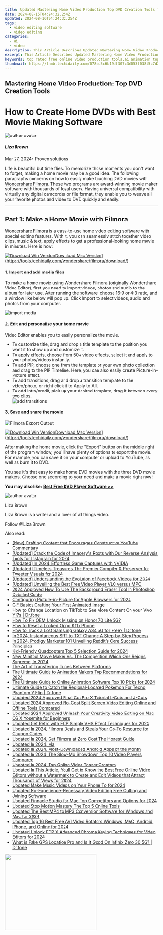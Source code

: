 ```yaml
---
title: Updated Mastering Home Video Production Top DVD Creation Tools for 2024
date: 2024-08-15T04:24:32.254Z
updated: 2024-08-16T04:24:32.254Z
tags: 
  - video editing software
  - video editing
categories: 
  - ai
  - video
description: This Article Describes Updated Mastering Home Video Production Top DVD Creation Tools for 2024
excerpt: This Article Describes Updated Mastering Home Video Production Top DVD Creation Tools for 2024
keywords: top rated free online video production tools,ai animation top rated free avi video rotation tools updated,mastering slow motion top 10 video editing tools for professionals,top rated free mod video editing tools 2023 update,make a lasting impression top 4 video resume creation tools free templates,from footage to dvd mastering home video production,mastering home video production top dvd creation tools
thumbnail: https://thmb.techidaily.com/078ec5c6b19df307c3d053f03815c7d21ecece8ed3226ebe1d118a70909568e6.jpg
---
```


## Mastering Home Video Production: Top DVD Creation Tools

# How to Create Home DVDs with Best Movie Making Software

![author avatar](https://lh5.googleusercontent.com/-AIMmjowaFs4/AAAAAAAAAAI/AAAAAAAAABc/Y5UmwDaI7HU/s250-c-k/photo.jpg)

##### Liza Brown

 Mar 27, 2024• Proven solutions

Life is beautiful but time flies. To memorize those moments you don't want to forget, making a home movie may be a good idea. The following paragraphs concerns on how to easily make touching DVD movies with [Wondershare Filmora](https://tools.techidaily.com/wondershare/filmora/download/). These two programs are award-winning movie maker software with thousands of loyal users. Having universal compatibility with virtually any digital camcorder or file format, they enable you to weave all your favorite photos and video to DVD quickly and easily.

---

## Part 1: Make a Home Movie with Filmora

[Wondershare Filmora](https://tools.techidaily.com/wondershare/filmora/download/) is a easy-to-use home video editing software with special editing features. With it, you can seamlessly stitch together video clips, music & text, apply effects to get a professional-looking home movie in minutes. Here is how:

[![Download Win Version](https://images.wondershare.com/filmora/guide/download-btn-win.jpg)](https://tools.techidaily.com/wondershare/filmora/download/)[Download Mac Version](https://images.wondershare.com/filmora/guide/download-btn-mac.jpg)](https://tools.techidaily.com/wondershare/filmora/download/)

#### 1\. Import and add media files

To make a home movie using Wondershare Filmora (originally Wondershare Video Editor), first you need to import videos, photos and audio to the album for later use. After running the software, choose 16:9 or 4:3 ratio, and a window like below will pop up. Click Import to select videos, audio and photos from your computer.

![import media](https://images.wondershare.com/filmora/article-images/video-editor-main-interface-1.jpg)

#### 2\. Edit and personalize your home movie

Video Editor enables you to easily personalize the movie.

* To customize title, drag and drop a title template to the position you want it to show up and customize it.
* To apply effects, choose from 50+ video effects, select it and apply to your photos/videos instantly.
* To add PIP, choose one from the template or your own photo collection and drag to the PIP Timeline. Here, you can also easily create Picture-in-Picture effect.
* To add transitions, drag and drop a transition template to the video/photo, or right click it to Apply to All.
* To add intro/credit, pick up your desired template, drag it between every two clips.  
![add transitions](https://images.wondershare.com/filmora/article-images/transitions-filmora9-mac.png)

#### 3\. Save and share the movie

![Filmora Export Output](https://images.wondershare.com/filmora/article-images/export-output.jpg)

[![Download Win Version](https://images.wondershare.com/filmora/guide/download-btn-win.jpg)](https://tools.techidaily.com/wondershare/filmora/download/)[Download Mac Version](https://images.wondershare.com/filmora/guide/download-btn-mac.jpg)](https://tools.techidaily.com/wondershare/filmora/download/)

After making the home movie, click the "Export" button on the middle right of the program window, you'll have plenty of options to export the movie. For example, you can save it on your computer or upload to YouTube, as well as burn it to DVD.

You see it's that easy to make home DVD movies with the three DVD movie makers. Choose one according to your need and make a movie right now!

**You may also like:** [**Best Free DVD Player Software >>**](https://tools.techidaily.com/wondershare/filmora/download/)

![author avatar](https://lh5.googleusercontent.com/-AIMmjowaFs4/AAAAAAAAAAI/AAAAAAAAABc/Y5UmwDaI7HU/s250-c-k/photo.jpg)

Liza Brown

Liza Brown is a writer and a lover of all things video.

Follow @Liza Brown

<span class="atpl-alsoreadstyle">Also read:</span>
<div><ul>
<li><a href="https://extra-resources.techidaily.com/new-crafting-content-that-encourages-constructive-youtube-commentary/"><u>[New] Crafting Content that Encourages Constructive YouTube Commentary</u></a></li>
<li><a href="https://instagram-clips.techidaily.com/updated-crack-the-code-of-imagerys-roots-with-our-reverse-analysis-tools-for-instagram-for-2024/"><u>[Updated] Crack the Code of Imagery's Roots with Our Reverse Analysis Tools for Instagram for 2024</u></a></li>
<li><a href="https://screen-mirroring-recording.techidaily.com/updated-in-2024-effortless-game-captures-with-nvidia/"><u>[Updated] In 2024, Effortless Game Captures with NVIDIA</u></a></li>
<li><a href="https://twitter-videos.techidaily.com/updated-timeless-treasures-the-premier-compiler-and-preserver-for-tweeter-visuals-for-2024/"><u>[Updated] Timeless Treasures  The Premier Compiler & Preserver for Tweeter Visuals for 2024</u></a></li>
<li><a href="https://facebook-video-content.techidaily.com/updated-understanding-the-evolution-of-facebook-videos-for-2024/"><u>[Updated] Understanding the Evolution of Facebook Videos for 2024</u></a></li>
<li><a href="https://some-guidance.techidaily.com/updated-unveiling-the-best-free-video-player-vlc-versus-mpc/"><u>[Updated] Unveiling the Best Free Video Player  VLC versus MPC</u></a></li>
<li><a href="https://some-knowledge.techidaily.com/2024-approved-how-to-use-the-background-eraser-tool-in-photoshop-detailed-guide/"><u>2024 Approved  How To Use The Background Eraser Tool In Photoshop  Detailed Guide</u></a></li>
<li><a href="https://fox-helps.techidaily.com/configuring-picture-in-picture-for-apple-browsers-for-2024/"><u>Configuring Picture-in-Picture for Apple Browsers for 2024</u></a></li>
<li><a href="https://fox-cloud.techidaily.com/gif-basics-crafting-your-first-animated-image/"><u>GIF Basics  Crafting Your First Animated Image</u></a></li>
<li><a href="https://location-social.techidaily.com/how-to-change-location-on-tiktok-to-see-more-content-on-your-vivo-y17s-drfone-by-drfone-virtual-android/"><u>How to Change Location on TikTok to See More Content On your Vivo Y17s | Dr.fone</u></a></li>
<li><a href="https://unlock-android.techidaily.com/how-to-fix-oem-unlock-missing-on-honor-70-lite-5g-by-drfone-android/"><u>How To Fix OEM Unlock Missing on Honor 70 Lite 5G?</u></a></li>
<li><a href="https://easy-unlock-android.techidaily.com/how-to-reset-a-locked-oppo-k11x-phone-by-drfone-android/"><u>How to Reset a Locked Oppo K11x Phone</u></a></li>
<li><a href="https://android-location-track.techidaily.com/how-to-track-a-lost-samsung-galaxy-a34-5g-for-free-drfone-by-drfone-virtual-android/"><u>How to Track a Lost Samsung Galaxy A34 5G for Free? | Dr.fone</u></a></li>
<li><a href="https://extra-approaches.techidaily.com/in-2024-instantaneous-srt-to-txt-change-a-step-by-step-process/"><u>In 2024, Instantaneous SRT to TXT Change  A Step-by-Step Process</u></a></li>
<li><a href="https://extra-guidance.techidaily.com/in-2024-prodigy-marketer-101-unveiling-reddits-core-success-principles/"><u>In 2024, Prodigy Marketer 101  Unveiling Reddit’s Core Success Principles</u></a></li>
<li><a href="https://extra-skills.techidaily.com/kid-friendly-quadcopters-top-5-selection-guide-for-2024/"><u>Kid-Friendly Quadcopters  Top 5 Selection Guide for 2024</u></a></li>
<li><a href="https://video-content-creator.techidaily.com/new-minitool-movie-maker-vs-the-competition-which-one-reigns-supreme-in-2024/"><u>New Minitool Movie Maker Vs. The Competition Which One Reigns Supreme, In 2024</u></a></li>
<li><a href="https://extra-information.techidaily.com/the-art-of-transferring-tunes-between-platforms/"><u>The Art of Transferring Tunes Between Platforms</u></a></li>
<li><a href="https://ai-video-apps.techidaily.com/the-ultimate-guide-to-animation-makers-top-recommendations-for-2024/"><u>The Ultimate Guide to Animation Makers Top Recommendations for 2024</u></a></li>
<li><a href="https://ai-video-apps.techidaily.com/the-ultimate-guide-to-online-animation-software-top-10-picks-for-2024/"><u>The Ultimate Guide to Online Animation Software Top 10 Picks for 2024</u></a></li>
<li><a href="https://android-pokemon-go.techidaily.com/ultimate-guide-to-catch-the-regional-located-pokemon-for-tecno-phantom-v-flip-drfone-by-drfone-virtual-android/"><u>Ultimate Guide to Catch the Regional-Located Pokemon For Tecno Phantom V Flip | Dr.fone</u></a></li>
<li><a href="https://ai-video-apps.techidaily.com/updated-2024-approved-final-cut-pro-x-tutorial-l-cuts-and-j-cuts/"><u>Updated 2024 Approved Final Cut Pro X Tutorial L-Cuts and J-Cuts</u></a></li>
<li><a href="https://ai-video-apps.techidaily.com/updated-2024-approved-no-cost-split-screen-video-editing-online-and-offline-tools-compared/"><u>Updated 2024 Approved No-Cost Split Screen Video Editing Online and Offline Tools Compared</u></a></li>
<li><a href="https://ai-video-apps.techidaily.com/updated-2024-approved-unleash-your-creativity-video-editing-on-mac-os-x-yosemite-for-beginners/"><u>Updated 2024 Approved Unleash Your Creativity Video Editing on Mac OS X Yosemite for Beginners</u></a></li>
<li><a href="https://ai-video-apps.techidaily.com/updated-get-retro-with-fcp-simple-vhs-effect-techniques-for-2024/"><u>Updated Get Retro with FCP Simple VHS Effect Techniques for 2024</u></a></li>
<li><a href="https://ai-video-apps.techidaily.com/updated-in-2024-filmora-deals-and-steals-your-go-to-resource-for-coupon-codes/"><u>Updated In 2024, Filmora Deals and Steals Your Go-To Resource for Coupon Codes</u></a></li>
<li><a href="https://ai-video-apps.techidaily.com/updated-in-2024-get-filmora-at-zero-cost-the-honest-guide/"><u>Updated In 2024, Get Filmora at Zero Cost The Honest Guide</u></a></li>
<li><a href="https://ai-video-apps.techidaily.com/updated-in-2024-ma/"><u>Updated In 2024, Ma</u></a></li>
<li><a href="https://ai-video-apps.techidaily.com/updated-in-2024-most-downloaded-android-apps-of-the-month/"><u>Updated In 2024, Most-Downloaded Android Apps of the Month</u></a></li>
<li><a href="https://ai-video-apps.techidaily.com/updated-in-2024-the-slow-mo-showdown-top-10-video-players-compared/"><u>Updated In 2024, The Slow-Mo Showdown Top 10 Video Players Compared</u></a></li>
<li><a href="https://ai-video-apps.techidaily.com/updated-in-2024-top-online-video-teaser-creators/"><u>Updated In 2024, Top Online Video Teaser Creators</u></a></li>
<li><a href="https://ai-video-apps.techidaily.com/updated-in-this-article-youll-get-to-know-the-best-free-online-video-editors-without-a-watermark-to-create-and-edit-videos-that-attract-thousands-of-views-f/"><u>Updated In This Article, Youll Get to Know the Best Free Online Video Editors without a Watermark to Create and Edit Videos that Attract Thousands of Views for 2024</u></a></li>
<li><a href="https://ai-video-apps.techidaily.com/updated-make-music-videos-on-your-phone-to-for-2024/"><u>Updated Make Music Videos on Your Phone To for 2024</u></a></li>
<li><a href="https://ai-video-apps.techidaily.com/updated-no-experience-necessary-video-editing-free-cutting-and-joining-software/"><u>Updated No-Experience-Necessary Video Editing Free Cutting and Joining Software</u></a></li>
<li><a href="https://ai-video-apps.techidaily.com/updated-pinnacle-studio-for-mac-top-competitors-and-options-for-2024/"><u>Updated Pinnacle Studio for Mac Top Competitors and Options for 2024</u></a></li>
<li><a href="https://ai-video-apps.techidaily.com/updated-stop-motion-mastery-the-top-5-online-tools/"><u>Updated Stop Motion Mastery The Top 5 Online Tools</u></a></li>
<li><a href="https://ai-video-apps.techidaily.com/updated-the-best-mp4-to-mp3-conversion-software-for-windows-and-mac-for-2024/"><u>Updated The Best MP4 to MP3 Conversion Software for Windows and Mac for 2024</u></a></li>
<li><a href="https://ai-video-apps.techidaily.com/updated-top-16-best-free-avi-video-rotators-windows-mac-android-iphone-and-online-for-2024/"><u>Updated Top 16 Best Free AVI Video Rotators Windows, MAC, Android, iPhone, and Online for 2024</u></a></li>
<li><a href="https://ai-video-apps.techidaily.com/updated-unlock-fcp-x-advanced-chroma-keying-techniques-for-video-editors-for-2024/"><u>Updated Unlock FCP X Advanced Chroma Keying Techniques for Video Editors for 2024</u></a></li>
<li><a href="https://fake-location.techidaily.com/what-is-fake-gps-location-pro-and-is-it-good-on-infinix-zero-30-5g-drfone-by-drfone-virtual-android/"><u>What is Fake GPS Location Pro and Is It Good On Infinix Zero 30 5G? | Dr.fone</u></a></li>
</ul></div>

<ins class="adsbygoogle"
      style="display:block"
      data-ad-client="ca-pub-7571918770474297"
      data-ad-slot="8358498916"
      data-ad-format="auto"
      data-full-width-responsive="true"></ins>
<!-- affiliate ads begin -->
<a href="https://printrendy.pxf.io/c/5597632/1453721/17020" target="_top" id="1453721"><img src="//a.impactradius-go.com/display-ad/17020-1453721" border="0" alt="" width="300" height="250"/></a><img height="0" width="0" src="https://imp.pxf.io/i/5597632/1453721/17020" style="position:absolute;visibility:hidden;" border="0" />
<!-- affiliate ads end -->